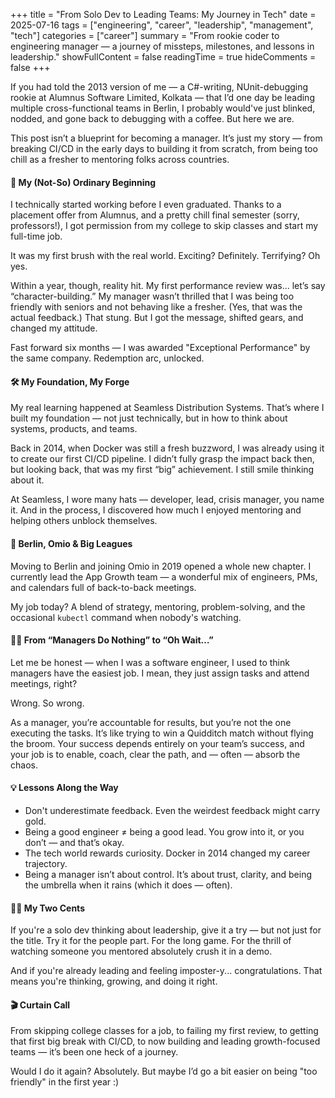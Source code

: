 +++
title = "From Solo Dev to Leading Teams: My Journey in Tech"
date = 2025-07-16
tags = ["engineering", "career", "leadership", "management", "tech"]
categories = ["career"]
summary = "From rookie coder to engineering manager — a journey of missteps, milestones, and lessons in leadership."
showFullContent = false
readingTime = true
hideComments = false
+++

If you had told the 2013 version of me — a C#-writing, NUnit-debugging rookie at Alumnus Software Limited, Kolkata — that I’d one day be leading multiple cross-functional teams in Berlin, I probably would've just blinked, nodded, and gone back to debugging with a coffee. But here we are.

This post isn’t a blueprint for becoming a manager. It’s just my story — from breaking CI/CD in the early days to building it from scratch, from being too chill as a fresher to mentoring folks across countries.

#### 🏫 My (Not-So) Ordinary Beginning

I technically started working before I even graduated. Thanks to a placement offer from Alumnus, and a pretty chill final semester (sorry, professors!), I got permission from my college to skip classes and start my full-time job.

It was my first brush with the real world. Exciting? Definitely. Terrifying? Oh yes.

Within a year, though, reality hit. My first performance review was... let’s say “character-building.” My manager wasn’t thrilled that I was being too friendly with seniors and not behaving like a fresher. (Yes, that was the actual feedback.) That stung. But I got the message, shifted gears, and changed my attitude.

Fast forward six months — I was awarded "Exceptional Performance" by the same company. Redemption arc, unlocked.

#### 🛠️ My Foundation, My Forge

My real learning happened at Seamless Distribution Systems. That’s where I built my foundation — not just technically, but in how to think about systems, products, and teams.

Back in 2014, when Docker was still a fresh buzzword, I was already using it to create our first CI/CD pipeline. I didn’t fully grasp the impact back then, but looking back, that was my first “big” achievement. I still smile thinking about it.

At Seamless, I wore many hats — developer, lead, crisis manager, you name it. And in the process, I discovered how much I enjoyed mentoring and helping others unblock themselves.

#### 🛬 Berlin, Omio & Big Leagues

Moving to Berlin and joining Omio in 2019 opened a whole new chapter. I currently lead the App Growth team — a wonderful mix of engineers, PMs, and calendars full of back-to-back meetings.

My job today? A blend of strategy, mentoring, problem-solving, and the occasional `kubectl` command when nobody's watching.

#### 🤦‍♂️ From “Managers Do Nothing” to “Oh Wait…”

Let me be honest — when I was a software engineer, I used to think managers have the easiest job. I mean, they just assign tasks and attend meetings, right?

Wrong. So wrong.

As a manager, you’re accountable for results, but you’re not the one executing the tasks. It’s like trying to win a Quidditch match without flying the broom. Your success depends entirely on your team’s success, and your job is to enable, coach, clear the path, and — often — absorb the chaos.

#### 💡 Lessons Along the Way

- Don't underestimate feedback. Even the weirdest feedback might carry gold.
- Being a good engineer ≠ being a good lead. You grow into it, or you don’t — and that’s okay.
- The tech world rewards curiosity. Docker in 2014 changed my career trajectory.
- Being a manager isn’t about control. It’s about trust, clarity, and being the umbrella when it rains (which it does — often).

#### 👨‍💻 My Two Cents

If you're a solo dev thinking about leadership, give it a try — but not just for the title. Try it for the people part. For the long game. For the thrill of watching someone you mentored absolutely crush it in a demo.

And if you're already leading and feeling imposter-y... congratulations. That means you're thinking, growing, and doing it right.

#### 🎬 Curtain Call

From skipping college classes for a job, to failing my first review, to getting that first big break with CI/CD, to now building and leading growth-focused teams — it’s been one heck of a journey.

Would I do it again? Absolutely. But maybe I’d go a bit easier on being "too friendly" in the first year :)
